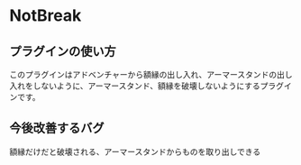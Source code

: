 # NotBreak
<h2>プラグインの使い方</h2>
このプラグインはアドベンチャーから額縁の出し入れ、アーマースタンドの出し入れをしないように、アーマースタンド、額縁を破壊しないようにするプラグインです。



<h2>今後改善するバグ</h2>
額縁だけだと破壊される、アーマースタンドからものを取り出しできる

